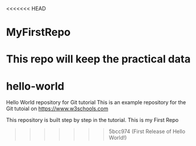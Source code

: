 <<<<<<< HEAD
# MyFirstRepo
This repo will keep the practical data
=======
# hello-world
Hello World repository for Git tutorial
This is an example repository for the Git tutoial on https://www.w3schools.com

This repository is built step by step in the tutorial.
This is my First Repo
>>>>>>> 5bcc974 (First Release of Hello World!)
